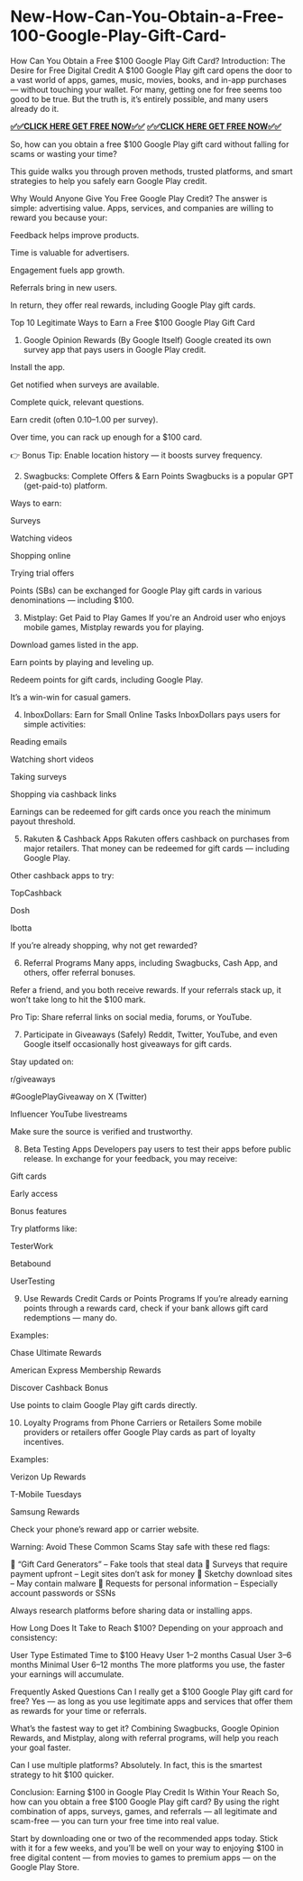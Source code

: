 # New-How-Can-You-Obtain-a-Free-100-Google-Play-Gift-Card-

How Can You Obtain a Free $100 Google Play Gift Card?
Introduction: The Desire for Free Digital Credit
A $100 Google Play gift card opens the door to a vast world of apps, games, music, movies, books, and in-app purchases — without touching your wallet. For many, getting one for free seems too good to be true. But the truth is, it’s entirely possible, and many users already do it.

**[✅✅CLICK HERE GET FREE NOW✅✅](https://tinyurl.com/google-play-free-gift-cardaaa)**
**[✅✅CLICK HERE GET FREE NOW✅✅](https://tinyurl.com/google-play-free-gift-cardaaa)**


So, how can you obtain a free $100 Google Play gift card without falling for scams or wasting your time?

This guide walks you through proven methods, trusted platforms, and smart strategies to help you safely earn Google Play credit.

Why Would Anyone Give You Free Google Play Credit?
The answer is simple: advertising value.
Apps, services, and companies are willing to reward you because your:

Feedback helps improve products.

Time is valuable for advertisers.

Engagement fuels app growth.

Referrals bring in new users.

In return, they offer real rewards, including Google Play gift cards.

Top 10 Legitimate Ways to Earn a Free $100 Google Play Gift Card
1. Google Opinion Rewards (By Google Itself)
Google created its own survey app that pays users in Google Play credit.

Install the app.

Get notified when surveys are available.

Complete quick, relevant questions.

Earn credit (often $0.10–$1.00 per survey).

Over time, you can rack up enough for a $100 card.

👉 Bonus Tip: Enable location history — it boosts survey frequency.

2. Swagbucks: Complete Offers & Earn Points
Swagbucks is a popular GPT (get-paid-to) platform.

Ways to earn:

Surveys

Watching videos

Shopping online

Trying trial offers

Points (SBs) can be exchanged for Google Play gift cards in various denominations — including $100.

3. Mistplay: Get Paid to Play Games
If you're an Android user who enjoys mobile games, Mistplay rewards you for playing.

Download games listed in the app.

Earn points by playing and leveling up.

Redeem points for gift cards, including Google Play.

It’s a win-win for casual gamers.

4. InboxDollars: Earn for Small Online Tasks
InboxDollars pays users for simple activities:

Reading emails

Watching short videos

Taking surveys

Shopping via cashback links

Earnings can be redeemed for gift cards once you reach the minimum payout threshold.

5. Rakuten & Cashback Apps
Rakuten offers cashback on purchases from major retailers. That money can be redeemed for gift cards — including Google Play.

Other cashback apps to try:

TopCashback

Dosh

Ibotta

If you’re already shopping, why not get rewarded?

6. Referral Programs
Many apps, including Swagbucks, Cash App, and others, offer referral bonuses.

Refer a friend, and you both receive rewards. If your referrals stack up, it won’t take long to hit the $100 mark.

Pro Tip: Share referral links on social media, forums, or YouTube.

7. Participate in Giveaways (Safely)
Reddit, Twitter, YouTube, and even Google itself occasionally host giveaways for gift cards.

Stay updated on:

r/giveaways

#GooglePlayGiveaway on X (Twitter)

Influencer YouTube livestreams

Make sure the source is verified and trustworthy.

8. Beta Testing Apps
Developers pay users to test their apps before public release. In exchange for your feedback, you may receive:

Gift cards

Early access

Bonus features

Try platforms like:

TesterWork

Betabound

UserTesting

9. Use Rewards Credit Cards or Points Programs
If you’re already earning points through a rewards card, check if your bank allows gift card redemptions — many do.

Examples:

Chase Ultimate Rewards

American Express Membership Rewards

Discover Cashback Bonus

Use points to claim Google Play gift cards directly.

10. Loyalty Programs from Phone Carriers or Retailers
Some mobile providers or retailers offer Google Play cards as part of loyalty incentives.

Examples:

Verizon Up Rewards

T-Mobile Tuesdays

Samsung Rewards

Check your phone’s reward app or carrier website.

Warning: Avoid These Common Scams
Stay safe with these red flags:

🚫 “Gift Card Generators” – Fake tools that steal data
🚫 Surveys that require payment upfront – Legit sites don’t ask for money
🚫 Sketchy download sites – May contain malware
🚫 Requests for personal information – Especially account passwords or SSNs

Always research platforms before sharing data or installing apps.

How Long Does It Take to Reach $100?
Depending on your approach and consistency:


User Type	Estimated Time to $100
Heavy User	1–2 months
Casual User	3–6 months
Minimal User	6–12 months
The more platforms you use, the faster your earnings will accumulate.

Frequently Asked Questions
Can I really get a $100 Google Play gift card for free?
Yes — as long as you use legitimate apps and services that offer them as rewards for your time or referrals.

What’s the fastest way to get it?
Combining Swagbucks, Google Opinion Rewards, and Mistplay, along with referral programs, will help you reach your goal faster.

Can I use multiple platforms?
Absolutely. In fact, this is the smartest strategy to hit $100 quicker.

Conclusion: Earning $100 in Google Play Credit Is Within Your Reach
So, how can you obtain a free $100 Google Play gift card? By using the right combination of apps, surveys, games, and referrals — all legitimate and scam-free — you can turn your free time into real value.

Start by downloading one or two of the recommended apps today. Stick with it for a few weeks, and you’ll be well on your way to enjoying $100 in free digital content — from movies to games to premium apps — on the Google Play Store.


